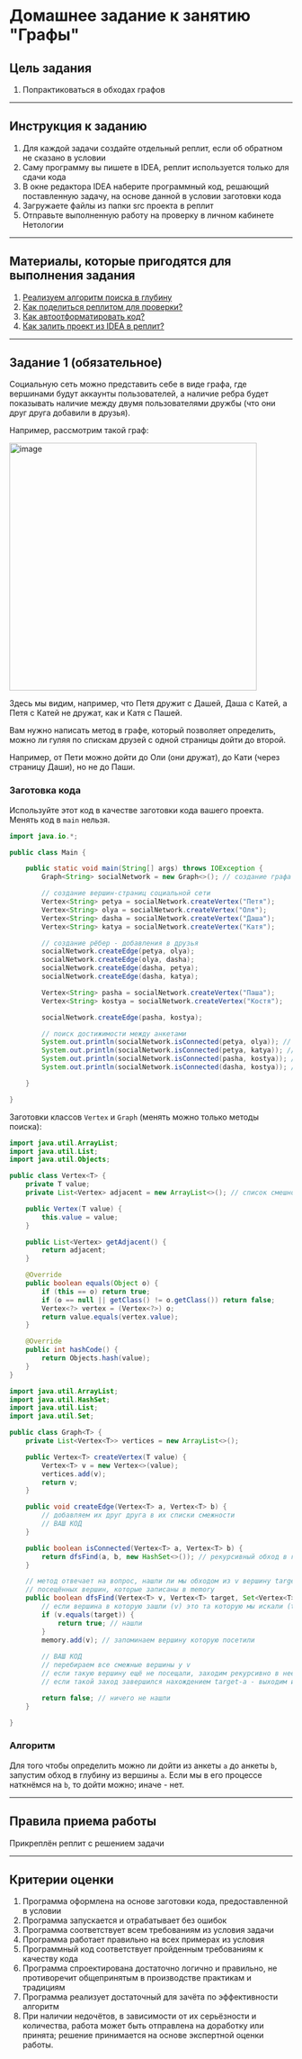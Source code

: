 # Домашнее задание к занятию "Графы"

## Цель задания

1. Попрактиковаться в обходах графов

------

## Инструкция к заданию

1. Для каждой задачи создайте отдельный реплит, если об обратном не сказано в условии
1. Саму программу вы пишете в IDEA, реплит используется только для сдачи кода
1. В окне редактора IDEA наберите программный код, решающий поставленную задачу, на основе данной в условии заготовки кода
1. Загружаете файлы из папки src проекта в реплит
1. Отправьте выполненную работу на проверку в личном кабинете Нетологии

------

## Материалы, которые пригодятся для выполнения задания

1. [Реализуем алгоритм поиска в глубину](https://habr.com/ru/company/otus/blog/660725/)
3. [Как поделиться реплитом для проверки?](https://github.com/netology-code/java-homeworks/blob/java-43/QA_ReplitShare.md)
4. [Как автоотформатировать код?](https://github.com/netology-code/java-homeworks/blob/java-43/QA_Format.md)
5. [Как залить проект из IDEA в реплит?](https://github.com/netology-code/java-homeworks/blob/java-43/QA_ReplitUpload.md)

------

## Задание 1 (обязательное)

Социальную сеть можно представить себе в виде графа, где вершинами будут аккаунты пользователей, а наличие ребра будет показывать наличие между двумя пользователями дружбы (что они друг друга добавили в друзья).

Например, рассмотрим такой граф:

<img width="440" alt="image" src="https://user-images.githubusercontent.com/53707586/216818760-c1bedd77-dad9-497d-9724-257404ca911c.png">

Здесь мы видим, например, что Петя дружит с Дашей, Даша с Катей, а Петя с Катей не дружат, как и Катя с Пашей.

Вам нужно написать метод в графе, который позволяет определить, можно ли гуляя по спискам друзей с одной страницы дойти до второй.

Например, от Пети можно дойти до Оли (они дружат), до Кати (через страницу Даши), но не до Паши.

### Заготовка кода
Используйте этот код в качестве заготовки кода вашего проекта. Менять код в `main` нельзя.

```java
import java.io.*;

public class Main {

    public static void main(String[] args) throws IOException {
        Graph<String> socialNetwork = new Graph<>(); // создание графа

        // создание вершин-страниц социальной сети
        Vertex<String> petya = socialNetwork.createVertex("Петя");
        Vertex<String> olya = socialNetwork.createVertex("Оля");
        Vertex<String> dasha = socialNetwork.createVertex("Даша");
        Vertex<String> katya = socialNetwork.createVertex("Катя");

        // создание рёбер - добавления в друзья
        socialNetwork.createEdge(petya, olya);
        socialNetwork.createEdge(olya, dasha);
        socialNetwork.createEdge(dasha, petya);
        socialNetwork.createEdge(dasha, katya);

        Vertex<String> pasha = socialNetwork.createVertex("Паша");
        Vertex<String> kostya = socialNetwork.createVertex("Костя");

        socialNetwork.createEdge(pasha, kostya);

        // поиск достижимости между анкетами
        System.out.println(socialNetwork.isConnected(petya, olya)); // true
        System.out.println(socialNetwork.isConnected(petya, katya)); // true
        System.out.println(socialNetwork.isConnected(pasha, kostya)); // true
        System.out.println(socialNetwork.isConnected(dasha, kostya)); // false

    }

}
```

Заготовки классов `Vertex` и `Graph` (менять можно только методы поиска):

```java
import java.util.ArrayList;
import java.util.List;
import java.util.Objects;

public class Vertex<T> {
    private T value;
    private List<Vertex> adjacent = new ArrayList<>(); // список смешности

    public Vertex(T value) {
        this.value = value;
    }

    public List<Vertex> getAdjacent() {
        return adjacent;
    }

    @Override
    public boolean equals(Object o) {
        if (this == o) return true;
        if (o == null || getClass() != o.getClass()) return false;
        Vertex<?> vertex = (Vertex<?>) o;
        return value.equals(vertex.value);
    }

    @Override
    public int hashCode() {
        return Objects.hash(value);
    }
}

```

```java
import java.util.ArrayList;
import java.util.HashSet;
import java.util.List;
import java.util.Set;

public class Graph<T> {
    private List<Vertex<T>> vertices = new ArrayList<>();

    public Vertex<T> createVertex(T value) {
        Vertex<T> v = new Vertex<>(value);
        vertices.add(v);
        return v;
    }

    public void createEdge(Vertex<T> a, Vertex<T> b) {
        // добавляем их друг друга в их списки смежности
        // ВАШ КОД
    }

    public boolean isConnected(Vertex<T> a, Vertex<T> b) {
        return dfsFind(a, b, new HashSet<>()); // рекурсивный обход в глубину
    }

    // метод отвечает на вопрос, нашли ли мы обходом из v вершину target с учётом
    // посещённых вершин, которые записаны в memory
    public boolean dfsFind(Vertex<T> v, Vertex<T> target, Set<Vertex<T>> memory) {
        // если вершина в которую зашли (v) это та которую мы искали (target), то поиск закончен
        if (v.equals(target)) {
            return true; // нашли
        }
        memory.add(v); // запоминаем вершину которую посетили
        
        // ВАШ КОД
        // перебираем все смежные вершины у v
        // если такую вершину ещё не посещали, заходим рекурсивно в неё
        // если такой заход завершился нахождением target-а - выходим из метода с true

        return false; // ничего не нашли
    }

}

```

### Алгоритм

Для того чтобы определить можно ли дойти из анкеты `a` до анкеты `b`, запустим обход в глубину из вершины `a`.
Если мы в его процессе наткнёмся на `b`, то дойти можно; иначе - нет.

------


## Правила приема работы

Прикреплён реплит с решением задачи

------

## Критерии оценки

1. Программа оформлена на основе заготовки кода, предоставленной в условии
1. Программа запускается и отрабатывает без ошибок
2. Программа соответствует всем требованиям из условия задачи
3. Программа работает правильно на всех примерах из условия
4. Программный код соответствует пройденным требованиям к качеству кода
5. Программа спроектирована достаточно логично и правильно, не противоречит общепринятым в производстве практикам и традициям
6. Программа реализует достаточный для зачёта по эффективности алгоритм
7. При наличии недочётов, в зависимости от их серьёзности и количества, работа может быть отправлена на доработку или принята; решение принимается на основе экспертной оценки работы.
